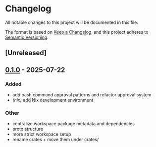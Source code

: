 # Changelog

All notable changes to this project will be documented in this file.

The format is based on [Keep a Changelog](https://keepachangelog.com/en/1.0.0/),
and this project adheres to [Semantic Versioning](https://semver.org/spec/v2.0.0.html).

## [Unreleased]

## [0.1.0](https://github.com/BrendanGraham14/conductor/releases/tag/conductor-proto-v0.1.0) - 2025-07-22

### Added

- add bash command approval patterns and refactor approval system
- *(nix)* add Nix development environment

### Other

- centralize workspace package metadata and dependencies
- proto structure
- more strict workspace setup
- rename crates + move them under crates/
